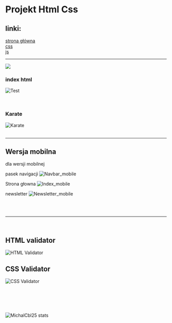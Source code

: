 # Projekt Html Css

## linki:

[strona główna](https://michalcbl25.github.io/Projekt/Index.html)<br/>
[css](https://michalcbl25.github.io/Projekt/style/styleNav.css)<br/>
[js](https://michalcbl25.github.io/Projekt/script/menu.js)<br/>

---

<img src="https://github-readme-stats.vercel.app/api/top-langs/?username=MichalCbl25&exclude_repo=https://github.com/MichalCbl25/htmlcssjs&layout=compact" />

### index html

![Test](https://github.com/MichalCbl25/Projekt/blob/master/screenshot/Web_1.png)

<br />

### Karate

![Karate](https://github.com/MichalCbl25/Projekt/blob/master/screenshot/Karate.png)
<br/>
<br/>

---

## Wersja mobilna

dla wersji mobilnej

pasek navigacji
![Navbar_mobile](https://github.com/MichalCbl25/Projekt/blob/master/screenshot/Nav_mobile.jpg)

Strona głowna
![Index_mobile](https://github.com/MichalCbl25/Projekt/blob/master/screenshot/Index_mobile.jpg)

newsletter
![Newsletter_mobile](https://github.com/MichalCbl25/Projekt/blob/master/screenshot/Newsletter_mobile.jpg)

<br/>
<br/>

---

<br/>

## HTML validator

![HTML Validator](https://github.com/MichalCbl25/Projekt/blob/master/screenshot/Html_val.png)

## CSS Validator

![CSS Validator](https://github.com/MichalCbl25/Projekt/blob/master/screenshot/CSS_Val.png)

## <br />

<br />

 <img align="left" alt="MichalCbl25 stats" src="https://github-readme-stats.vercel.app/api?username=MichalCbl25&show_icons=true&hide_border=true" />
